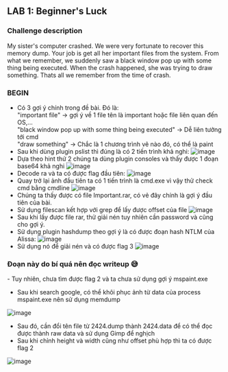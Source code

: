 <h2>LAB 1: Beginner's Luck</h2>
<h3>Challenge description</h3>

<p>My sister's computer crashed. We were very fortunate to recover this memory dump. Your job is get all her important files from the system. From what we remember, we suddenly saw a black window pop up with some thing being executed. When the crash happened, she was trying to draw something. Thats all we remember from the time of crash.</p>

<h3>BEGIN</h3>

- Có 3 gợi ý chính trong đề bài. Đó là:<br> "important file" -> gợi ý về 1 file tên là important hoặc file liên quan đến OS,... <br>"black window pop up with some thing being executed" -> Dễ liên tưởng tới cmd <br> "draw something" -> Chắc là 1 chương trình vẽ nào đó, có thể là paint
- Sau khi dùng plugin pslist thì đúng là có 2 tiến trình khả nghi:
![image](https://user-images.githubusercontent.com/100038173/203567924-a2c8ae16-7245-4ed2-a498-c69fe1a5d275.png)
- Dựa theo hint thứ 2 chúng ta dùng plugin consoles và thấy được 1 đoạn base64 khả nghi
 ![image](https://user-images.githubusercontent.com/100038173/203574716-a18c2d01-b037-4bf4-bd5f-4c517dc875ea.png)
- Decode ra và ta có được flag đầu tiên: 
![image](https://user-images.githubusercontent.com/100038173/203575019-73ab29be-c07d-4643-b6f6-dba54df0e172.png)
- Quay trở lại ảnh đầu tiên ta có 1 tiến trình là cmd.exe vì vậy thử check cmd bằng cmdline
![image](https://user-images.githubusercontent.com/100038173/203576792-6c8b487e-9865-4679-a10a-e4ef8fe627a0.png)
- Chúng ta thấy được có file Important.rar, có vẻ đây chính là gợi ý đầu tiên của bài. 
- Sử dụng filescan kết hợp với grep để lấy được offset của file
![image](https://user-images.githubusercontent.com/100038173/203577920-98fd5996-9fa2-4c29-bd23-bfb27f6ad2ad.png)
- Sau khi lấy được file rar, thử giải nén tuy nhiên cần password và cũng cho gợi ý.
- Sử dụng plugin hashdump theo gợi ý là có được đoạn hash NTLM của Alissa:
![image](https://user-images.githubusercontent.com/100038173/203580652-517b2258-067a-46fb-8f25-1fbd4ac6ed09.png)
- Sử dụng nó để giải nén và có được flag 3
![image](https://user-images.githubusercontent.com/100038173/203580944-12d34f83-cecc-42da-9bdb-9711b7c44b22.png)
<h3> Đoạn này do bí quá nên đọc writeup 😅</h3>
 - Tuy nhiên, chưa tìm được flag 2 và ta chưa sử dụng gợi ý mspaint.exe

 - Sau khi search google, có thể khôi phục ảnh từ data của process mspaint.exe nên sử dụng memdump 

![image](https://user-images.githubusercontent.com/100038173/203590349-5be2827c-7e67-4b59-b8e5-4e04c055a874.png)
- Sau đó, cần đổi tên file từ 2424.dump thành 2424.data để có thể đọc được thành raw data và sử dụng Gimp để nghịch
- Sau khi chỉnh height và width cũng như offset phù hợp thì ta có được flag 2

![image](https://user-images.githubusercontent.com/100038173/203587675-8428be81-78f0-442c-b090-7f2aac461626.png)
